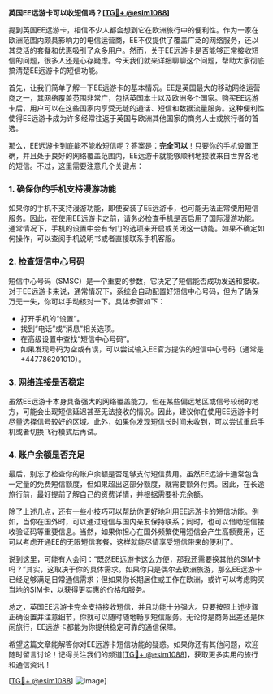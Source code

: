 **英国EE远游卡可以收短信吗？[[TG💪+ @esim1088](https://t.me/s/esim1088)]**

提到英国EE远游卡，相信不少人都会想到它在欧洲旅行中的便利性。作为一家在欧洲范围内颇具影响力的电信运营商，EE不仅提供了覆盖广泛的网络服务，还以其灵活的套餐和优惠吸引了众多用户。然而，关于EE远游卡是否能够正常接收短信的问题，很多人还是心存疑虑。今天我们就来详细聊聊这个问题，帮助大家彻底搞清楚EE远游卡的短信功能。

首先，让我们简单了解一下EE远游卡的基本情况。EE是英国最大的移动网络运营商之一，其网络覆盖范围非常广，包括英国本土以及欧洲多个国家。购买EE远游卡后，用户可以在这些国家内享受无缝的通话、短信和数据流量服务。这种便利性使得EE远游卡成为许多经常往返于英国与欧洲其他国家的商务人士或旅行者的首选。

那么，EE远游卡到底能不能收短信呢？答案是：**完全可以**！只要你的手机设置正确，并且处于良好的网络覆盖范围内，EE远游卡就能够顺利地接收来自世界各地的短信。不过，这里需要注意几个关键点：

### **1. 确保你的手机支持漫游功能**
如果你的手机不支持漫游功能，即使安装了EE远游卡，也可能无法正常使用短信服务。因此，在使用EE远游卡之前，请务必检查手机是否启用了国际漫游功能。通常情况下，手机的设置中会有专门的选项来开启或关闭这一功能。如果不确定如何操作，可以查阅手机说明书或者直接联系手机客服。

### **2. 检查短信中心号码**
短信中心号码（SMSC）是一个重要的参数，它决定了短信能否成功发送和接收。对于EE远游卡来说，通常情况下，系统会自动配置好短信中心号码，但为了确保万无一失，你可以手动核对一下。具体步骤如下：
- 打开手机的“设置”。
- 找到“电话”或“消息”相关选项。
- 在高级设置中查找“短信中心号码”。
- 如果发现号码为空或有误，可以尝试输入EE官方提供的短信中心号码（通常是+447786201010）。

### **3. 网络连接是否稳定**
虽然EE远游卡本身具备强大的网络覆盖能力，但在某些偏远地区或信号较弱的地方，可能会出现短信延迟甚至无法接收的情况。因此，建议你在使用EE远游卡时尽量选择信号较好的区域。此外，如果你发现短信长时间未收到，可以尝试重启手机或者切换飞行模式后再试。

### **4. 账户余额是否充足**
最后，别忘了检查你的账户余额是否足够支付短信费用。虽然EE远游卡通常包含一定量的免费短信额度，但如果超出这部分额度，就需要额外付费。因此，在长途旅行前，最好提前了解自己的资费详情，并根据需要补充余额。

除了上述几点，还有一些小技巧可以帮助你更好地利用EE远游卡的短信功能。例如，当你在国外时，可以通过短信与国内亲友保持联系；同时，也可以借助短信接收验证码等重要信息。当然，如果你担心在国外频繁使用短信会产生高额费用，还可以考虑开通EE的无限短信套餐，这样就能尽情享受短信带来的便利了。

说到这里，可能有人会问：“既然EE远游卡这么方便，那我还需要换其他的SIM卡吗？”其实，这取决于你的具体需求。如果你只是偶尔去欧洲旅游，那么EE远游卡已经足够满足日常通信需求；但如果你长期居住或工作在欧洲，或许可以考虑购买当地的SIM卡，以获得更实惠的价格和服务。

总之，英国EE远游卡完全支持接收短信，并且功能十分强大。只要按照上述步骤正确设置并注意细节，你就可以随时随地畅享短信服务。无论你是商务出差还是休闲旅行，EE远游卡都能为你提供稳定可靠的通信保障。

希望这篇文章能解答你对EE远游卡短信功能的疑惑。如果你还有其他问题，欢迎随时留言讨论！记得关注我们的频道[[TG💪+ @esim1088](https://t.me/s/esim1088)]，获取更多实用的旅行和通信资讯！

[[TG💪+ @esim1088](https://t.me/s/esim1088)] ![Image](https://i.postimg.cc/4NQfJmqS/Snipaste-2025-05-13-00-14-12.png)]